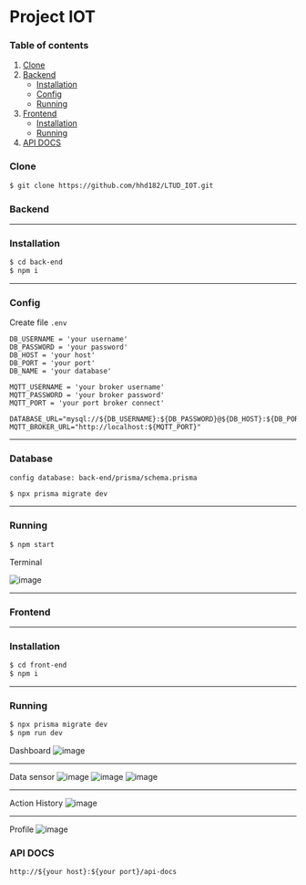# Project IOT
### Table of contents

1. [Clone](#clone)
2. [Backend](#backend)
    - [Installation](#installation)
    - [Config](#config)
    - [Running](#running)
3. [Frontend](#frontend)
    - [Installation](#installation-1)
    - [Running](#running-1)
4. [API DOCS](#api-docs)
### Clone

```bash
$ git clone https://github.com/hhd182/LTUD_IOT.git
```

### Backend

---
### Installation
```bash
$ cd back-end
$ npm i
```
---
### Config
Create file `.env`
```
DB_USERNAME = 'your username'
DB_PASSWORD = 'your password'
DB_HOST = 'your host'
DB_PORT = 'your port'
DB_NAME = 'your database'

MQTT_USERNAME = 'your broker username'
MQTT_PASSWORD = 'your broker password'
MQTT_PORT = 'your port broker connect'

DATABASE_URL="mysql://${DB_USERNAME}:${DB_PASSWORD}@${DB_HOST}:${DB_PORT}/${DB_NAME}"
MQTT_BROKER_URL="http://localhost:${MQTT_PORT}"
```

---
### Database
```
config database: back-end/prisma/schema.prisma
```
```bash
$ npx prisma migrate dev
```

---
### Running
```bash
$ npm start
```
Terminal

![image](https://github.com/hhd182/LTUD_IOT/assets/82596802/6a6e53ad-983e-49cb-b594-cac56e31eeeb)

---

### Frontend

---
### Installation
```bash
$ cd front-end
$ npm i
```

---
### Running
```bash
$ npx prisma migrate dev
$ npm run dev
```
Dashboard
![image](https://github.com/hhd182/LTUD_IOT/assets/82596802/8e166dca-bfdd-4bb5-81e0-94ddc734b072)

---
Data sensor
![image](https://github.com/hhd182/LTUD_IOT/assets/82596802/a703cfd2-d849-45cc-a8b8-3eef9eee34bc)
![image](https://github.com/hhd182/LTUD_IOT/assets/82596802/b7be26d4-66d6-47d0-ae8f-467af3f6dc8b)
![image](https://github.com/hhd182/LTUD_IOT/assets/82596802/311b6c31-ce4e-4520-928b-1e5898a24f55)

---
Action History
![image](https://github.com/hhd182/LTUD_IOT/assets/82596802/5c2138be-be17-4ff8-9bd0-38bdb1d0598b)

---
Profile
![image](https://github.com/hhd182/LTUD_IOT/assets/82596802/1541b07d-52c7-4d99-9da9-b160fc93be88)


### API DOCS
```
http://${your host}:${your port}/api-docs
```
